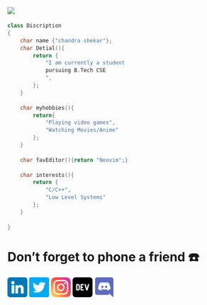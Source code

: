 ![](assets/banner.gif)

```cpp
class Discription
{
    char name {"chandra shekar"};
    char Detial(){
        return {
            "I am currently a student
            pursuing B.Tech CSE
            ",
        };
    }

    char myhobbies(){
        return{
            "Playing video games",
            "Watching Movies/Anime"
        };
    }

    char favEditor(){return "Neovim";}

    char interests(){
        return {
            "C/C++",
            "Low Level Systems"
        };
    }

}
```
# Don’t forget to phone a friend ☎️
[<img src="assets/linkedin.png" style="width:45px">](https://www.linkedin.com/in/vanamchandrashekar/)
[<img src="assets/twitter.png" style="width:45px">](https://twitter.com/vanamchandrash3)
[<img src="assets/instagram.png" style="width:45px">](https://www.instagram.com/_chndr_shkr_/)
[<img src="assets/devto.png" style="width:45px">](https://dev.to/vanamchandrashekar)
[<img src="assets/discord.png" style="width:45px">](https://discordapp.com/users/8449)
 